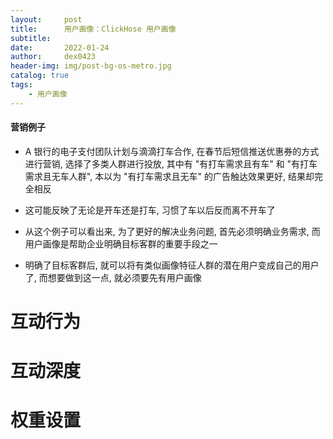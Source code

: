 ```yaml
---
layout:     post
title:      用户画像：ClickHose 用户画像
subtitle:   
date:       2022-01-24
author:     dex0423
header-img: img/post-bg-os-metro.jpg
catalog: true
tags:
    - 用户画像
---
```



#### 营销例子

- A 银行的电子支付团队计划与滴滴打车合作, 在春节后短信推送优惠券的方式进行营销, 选择了多类人群进行投放, 其中有 "有打车需求且有车" 和 "有打车需求且无车人群", 本以为 "有打车需求且无车" 的广告触达效果更好, 结果却完全相反

- 这可能反映了无论是开车还是打车, 习惯了车以后反而离不开车了

- 从这个例子可以看出来, 为了更好的解决业务问题, 首先必须明确业务需求, 而用户画像是帮助企业明确目标客群的重要手段之一

- 明确了目标客群后, 就可以将有类似画像特征人群的潜在用户变成自己的用户了, 而想要做到这一点, 就必须要先有用户画像



# 互动行为


# 互动深度


# 权重设置
